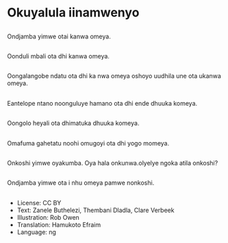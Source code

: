 # Okuyalula iinamwenyo

##
Ondjamba yimwe otai kanwa omeya.

##
Oonduli mbali ota dhi kanwa omeya.

##
Oongalangobe ndatu ota dhi ka nwa omeya oshoyo uudhila une ota ukanwa omeya.

##
Eantelope ntano noonguluye hamano ota dhi ende dhuuka komeya.

##
Oongolo heyali ota dhimatuka dhuuka komeya.

##
Omafuma gahetatu noohi omugoyi ota dhi yogo momeya.

##
Onkoshi yimwe oyakumba. Oya hala onkunwa.olyelye ngoka atila onkoshi?

##
Ondjamba yimwe ota i nhu omeya pamwe nonkoshi.

##
* License: CC BY
* Text: Zanele Buthelezi, Thembani Dladla, Clare Verbeek
* Illustration: Rob Owen
* Translation: Hamukoto Efraim
* Language: ng
